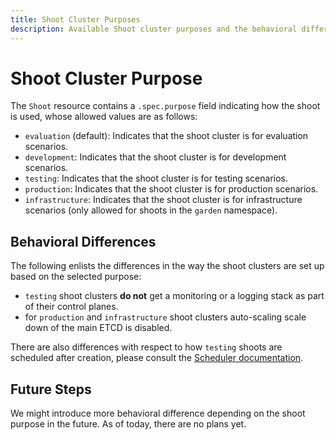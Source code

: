 ```yaml
---
title: Shoot Cluster Purposes
description: Available Shoot cluster purposes and the behavioral differences between them
---
```


# Shoot Cluster Purpose

The `Shoot` resource contains a `.spec.purpose` field indicating how the shoot is used, whose allowed values are as follows:

* `evaluation` (default): Indicates that the shoot cluster is for evaluation scenarios.
* `development`: Indicates that the shoot cluster is for development scenarios.
* `testing`: Indicates that the shoot cluster is for testing scenarios.
* `production`: Indicates that the shoot cluster is for production scenarios.
* `infrastructure`: Indicates that the shoot cluster is for infrastructure scenarios (only allowed for shoots in the `garden` namespace).

## Behavioral Differences

The following enlists the differences in the way the shoot clusters are set up based on the selected purpose:

* `testing` shoot clusters **do not** get a monitoring or a logging stack as part of their control planes.
* for `production` and `infrastructure` shoot clusters auto-scaling scale down of the main ETCD is disabled.

There are also differences with respect to how `testing` shoots are scheduled after creation, please consult the [Scheduler documentation](../../concepts/scheduler.md).

## Future Steps

We might introduce more behavioral difference depending on the shoot purpose in the future.
As of today, there are no plans yet.
